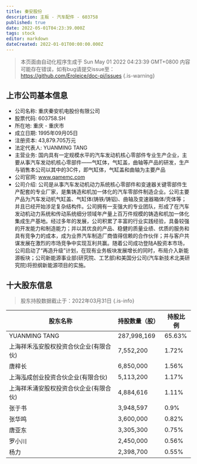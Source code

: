 ```yaml
---
title: 秦安股份
description: 主板 - 汽车配件 - 603758
published: true
date: 2022-05-01T04:23:39.000Z
tags: stock
editor: markdown
dateCreated: 2022-01-01T00:00:00.000Z
---
```


> 本页面由自动化程序生成于 Sun May 01 2022 04:23:39 GMT+0800
> 内容可能存在错误，如有bug请提交issue至：https://github.com/Eroleice/doc-pi/issues
{.is-warning}

## 上市公司基本信息
- 公司名称: 重庆秦安机电股份有限公司
- 股票代码: 603758.SH
- 所在地: 重庆 - 重庆市
- 成立日期: 1995年09月05日
- 注册资本: 43,879.705万元
- 法定代表人: YUANMING TANG
- 主营业务: 国内具有一定规模水平的汽车发动机核心零部件专业生产企业，主要从事汽车发动机核心零部件——气缸体，气缸盖，曲轴等产品的研发，生产与销售本公司以其中的3C件，即气缸体，气缸盖和曲轴为主要产品
- 公司官网: www.qamemc.com
- 公司介绍: 公司是从事汽车发动机动力系统核心零部件和变速器关键零部件生产配套的专业厂家，是集铸造和机加一体化的汽车零部件制造企业。公司主要产品为汽车发动机气缸盖、气缸体(铸铁/铸铝)、曲轴及变速器箱体/壳体等；并且已经开始涉足复杂结构件。公司拥有一支强大的专业团队，形成了在汽车发动机动力系统和传动系统细分领域年产量上百万件规模的铸造和机加一体化集成生产基地。经过多年的发展，公司积累了丰富的行业实践经验，具备较强的开发能力和制造能力；并以其优良的产品、稳健的质量业绩、优质的服务和具有竞争力的成本，成为业界汽车制造厂商值得信赖的合作伙伴；并与客户共谋发展在激烈的市场竞争中实现互利共赢。随着公司成功登陆A股资本市场，公司启动了“再造升级”计划，在现有业务板块发展增长的同时，布局介入新能源板块；公司新能源事业部(研究院、工艺部)和美国分公司(汽车新技术北美研究院)将担纲新能源项目的实施。


## 十大股东信息
> 股东持股数据截止于：2022年03月31日
{.is-info}

| 股东名称 | 持股数量（股） | 持股比例 |
| --- | --- | --- |
| YUANMING TANG | 287,998,169 | 65.63% |
| 上海祥禾泓安股权投资合伙企业(有限合伙) | 7,552,200 | 1.72% |
| 唐梓长 | 6,850,000 | 1.56% |
| 上海泓成创业投资合伙企业(有限合伙) | 5,113,200 | 1.17% |
| 上海祥禾涌安股权投资合伙企业(有限合伙) | 4,884,616 | 1.11% |
| 张于书 | 3,948,597 | 0.9% |
| 张华鸣 | 3,600,000 | 0.82% |
| 唐亚东 | 3,305,300 | 0.75% |
| 罗小川 | 2,450,000 | 0.56% |
| 杨力 | 2,398,700 | 0.55% |




